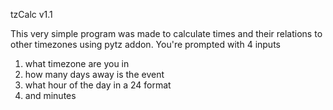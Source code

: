 tzCalc v1.1

This very simple program was made to calculate times and their relations to other timezones using pytz addon. You're prompted with 4 inputs

1) what timezone are you in
2) how many days away is the event
3) what hour of the day in a 24 format
4) and minutes

